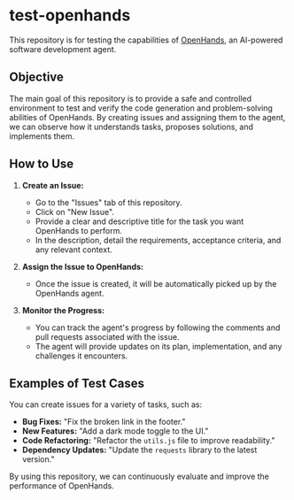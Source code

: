 # test-openhands

This repository is for testing the capabilities of [OpenHands](https.github.com/All-Hands-AI/OpenHands), an AI-powered software development agent.

## Objective

The main goal of this repository is to provide a safe and controlled environment to test and verify the code generation and problem-solving abilities of OpenHands. By creating issues and assigning them to the agent, we can observe how it understands tasks, proposes solutions, and implements them.

## How to Use

1. **Create an Issue:**
   - Go to the "Issues" tab of this repository.
   - Click on "New Issue".
   - Provide a clear and descriptive title for the task you want OpenHands to perform.
   - In the description, detail the requirements, acceptance criteria, and any relevant context.

2. **Assign the Issue to OpenHands:**
   - Once the issue is created, it will be automatically picked up by the OpenHands agent.

3. **Monitor the Progress:**
   - You can track the agent's progress by following the comments and pull requests associated with the issue.
   - The agent will provide updates on its plan, implementation, and any challenges it encounters.

## Examples of Test Cases

You can create issues for a variety of tasks, such as:

- **Bug Fixes:** "Fix the broken link in the footer."
- **New Features:** "Add a dark mode toggle to the UI."
- **Code Refactoring:** "Refactor the `utils.js` file to improve readability."
- **Dependency Updates:** "Update the `requests` library to the latest version."

By using this repository, we can continuously evaluate and improve the performance of OpenHands.
